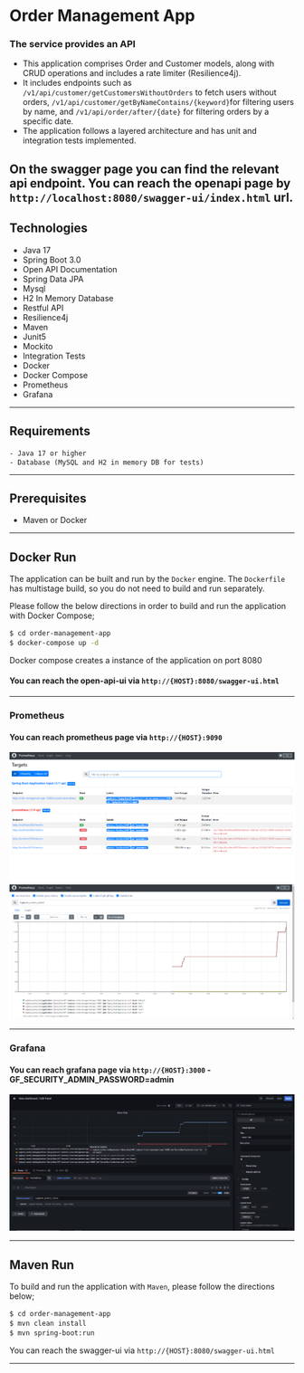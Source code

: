 # Order Management App

### The service provides an API
* This application comprises Order and Customer models, along with CRUD operations and includes a rate limiter (Resilience4j). 
* It includes endpoints such as `/v1/api/customer/getCustomersWithoutOrders` to fetch users without orders, `/v1/api/customer/getByNameContains/{keyword}`for filtering users by name,
  and `/v1/api/order/after/{date}` for filtering orders by a specific date. 
* The application follows a layered architecture and has unit and integration tests implemented.


On the swagger page you can find the relevant api endpoint.
You can reach the openapi page by `http://localhost:8080/swagger-ui/index.html` url.
---
## Technologies

- Java 17
- Spring Boot 3.0
- Open API Documentation
- Spring Data JPA
- Mysql
- H2 In Memory Database
- Restful API
- Resilience4j
- Maven
- Junit5
- Mockito
- Integration Tests
- Docker
- Docker Compose
- Prometheus
- Grafana
---


## Requirements
```
- Java 17 or higher
- Database (MySQL and H2 in memory DB for tests)
```
---
## Prerequisites

- Maven or Docker
---

## Docker Run
The application can be built and run by the `Docker` engine. The `Dockerfile` has multistage build, so you do not need to build and run separately.

Please follow the below directions in order to build and run the application with Docker Compose;

```sh
$ cd order-management-app
$ docker-compose up -d
```

Docker compose creates a instance of the application on port 8080

#### You can reach the open-api-ui via  `http://{HOST}:8080/swagger-ui.html`

---
### Prometheus
#### You can reach prometheus page via `http://{HOST}:9090`
![Prometheus 1](assets/prometheus1.jpg) ![Prometheus 2](assets/prometheus2.jpg)

---
### Grafana
#### You can reach grafana page via `http://{HOST}:3000` - GF_SECURITY_ADMIN_PASSWORD=admin
![Grafana](assets/grafana.jpg)

---
## Maven Run
To build and run the application with `Maven`, please follow the directions below;

```sh
$ cd order-management-app
$ mvn clean install
$ mvn spring-boot:run
```
You can reach the swagger-ui via  `http://{HOST}:8080/swagger-ui.html`

---
